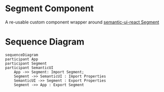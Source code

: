 # Segment Component

A re-usable custom component wrapper around [semantic-ui-react Segment](https://react.semantic-ui.com/elements/segment)

# Sequence Diagram

```mermaid
sequenceDiagram
participant App
participant Segment
participant SemanticUI
    App ->> Segment: Import Segment;
    Segment ->> SemanticUI : Import Properties
    SemanticUI ->> Segment : Export Properties
    Segment ->> App : Export Segment
```
